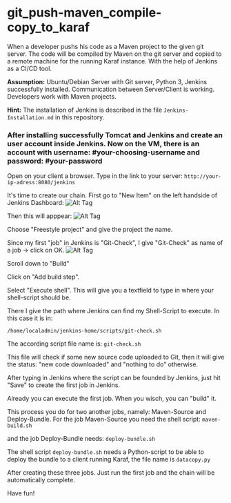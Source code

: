 # git_push-maven_compile-copy_to_karaf
When a developer pushs his code as a Maven project to the given git server. The code will be compiled by Maven on the git server and copied to a remote machine for the running Karaf instance. With the help of Jenkins as a CI/CD tool.

<b>Assumption:</b> Ubuntu/Debian Server with Git server, Python 3, Jenkins successfully installed. Communication between Server/Client is working. Developers work with Maven projects.

<b>Hint:</b> The installation of Jenkins is described in the file ```Jenkins-Installation.md``` in this repository.

### After installing successfully Tomcat and Jenkins and create an user account inside Jenkins. Now on the VM, there is an account with username: #your-choosing-username and password: #your-password

Open on your client a browser. Type in the link to your server:  ```http://your-ip-adress:8080/jenkins```

It's time to create our chain. First go to "New Item" on the left handside of Jenkins Dashboard:
![Alt Tag](https://user-images.githubusercontent.com/7670731/54187840-b1d47580-44ae-11e9-8f66-42f896bebb17.png)


Then this will apppear:
![Alt Tag](https://user-images.githubusercontent.com/7670731/54187845-b39e3900-44ae-11e9-80ff-80bbd549f0ef.png)


Choose "Freestyle project" and give the project the name. 

Since my first "job" in Jenkins is "Git-Check", I give "Git-Check" as name of a job → click on OK.
![Alt Tag](https://user-images.githubusercontent.com/7670731/54187848-b567fc80-44ae-11e9-9a04-b326e6f91ec7.png)

Scroll down to "Build"

Click on "Add build step".

Select "Execute shell". This will give you a textfield to type in where your shell-script should be.

There I give the path where Jenkins can find my Shell-Script to execute. In this case it is in: 

```/home/localadmin/jenkins-home/scripts/git-check.sh```

The according script file name is: ```git-check.sh```

This file will check if some new source code uploaded to Git, then it will give the status: "new code downloaded" and "nothing to do" otherwise.

After typing in Jenkins where the script can be founded by Jenkins, just hit "Save" to create the first job in Jenkins.

Already you can execute the first job. When you wisch, you can "build" it.

This process you do for two another jobs, namely: Maven-Source and Deploy-Bundle. For the job Maven-Source you need the shell script:  ```maven-build.sh```

and the job Deploy-Bundle needs: ```deploy-bundle.sh```

The shell script ```deploy-bundle.sh``` needs a Python-script to be able to deploy the bundle to a client running Karaf, the file name is ```datacopy.py```


After creating these three jobs. Just run the first job and the chain will be automatically complete. 

Have fun!
